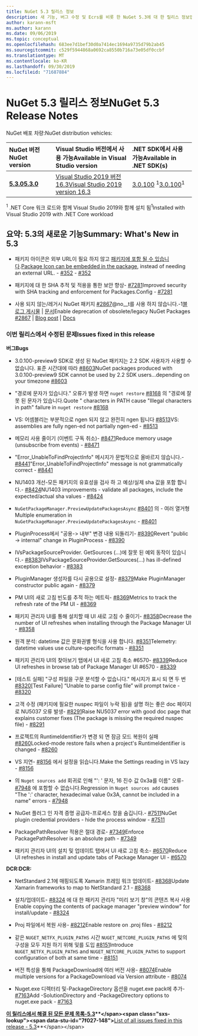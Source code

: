 ```yaml
---
title: NuGet 5.3 릴리스 정보
description: 새 기능, 버그 수정 및 Ecrs를 비롯 한 NuGet 5.3에 대 한 릴리스 정보입니다.
author: karann-msft
ms.author: karann
ms.date: 09/06/2019
ms.topic: conceptual
ms.openlocfilehash: 683ee7d1bef30d0a7414ec1694a9735d79b2ab45
ms.sourcegitcommit: c529f5944868a0692ca8550b716a73e05df0ccbf
ms.translationtype: MT
ms.contentlocale: ko-KR
ms.lasthandoff: 09/30/2019
ms.locfileid: "71687884"
---
```

# <a name="nuget-53-release-notes"></a><span data-ttu-id="7f027-103">NuGet 5.3 릴리스 정보</span><span class="sxs-lookup"><span data-stu-id="7f027-103">NuGet 5.3 Release Notes</span></span>

<span data-ttu-id="7f027-104">NuGet 배포 차량:</span><span class="sxs-lookup"><span data-stu-id="7f027-104">NuGet distribution vehicles:</span></span>

| <span data-ttu-id="7f027-105">NuGet 버전</span><span class="sxs-lookup"><span data-stu-id="7f027-105">NuGet version</span></span> | <span data-ttu-id="7f027-106">Visual Studio 버전에서 사용 가능</span><span class="sxs-lookup"><span data-stu-id="7f027-106">Available in Visual Studio version</span></span>| <span data-ttu-id="7f027-107">.NET SDK에서 사용 가능</span><span class="sxs-lookup"><span data-stu-id="7f027-107">Available in .NET SDK(s)</span></span>|
|:---|:---|:---|
| [<span data-ttu-id="7f027-108">**5.3.0**</span><span class="sxs-lookup"><span data-stu-id="7f027-108">**5.3.0**</span></span>](https://nuget.org/downloads) | [<span data-ttu-id="7f027-109">Visual Studio 2019 버전 16.3</span><span class="sxs-lookup"><span data-stu-id="7f027-109">Visual Studio 2019 version 16.3</span></span>](https://visualstudio.microsoft.com/downloads/) | <span data-ttu-id="7f027-110">[3.0.100](https://dotnet.microsoft.com/download/dotnet-core/3.0) <sup>1</sup></span><span class="sxs-lookup"><span data-stu-id="7f027-110">[3.0.100](https://dotnet.microsoft.com/download/dotnet-core/3.0)<sup>1</sup></span></span> |

<span data-ttu-id="7f027-111"><sup>1</sup> .NET Core 워크 로드와 함께 Visual Studio 2019와 함께 설치 됨</span><span class="sxs-lookup"><span data-stu-id="7f027-111"><sup>1</sup>Installed with Visual Studio 2019 with .NET Core workload</span></span>

## <a name="summary-whats-new-in-53"></a><span data-ttu-id="7f027-112">요약: 5.3의 새로운 기능</span><span class="sxs-lookup"><span data-stu-id="7f027-112">Summary: What's New in 5.3</span></span>

* <span data-ttu-id="7f027-113">패키지 아이콘은 외부 URL이 필요 하지 않고 [패키지에 포함 될 수 있습니다](../reference/msbuild-targets.md#packing-an-icon-image-file).</span><span class="sxs-lookup"><span data-stu-id="7f027-113">[Package Icon can be embedded in the package](../reference/msbuild-targets.md#packing-an-icon-image-file), instead of needing an external URL.</span></span><span data-ttu-id="7f027-114"> - [#352](https://github.com/NuGet/Home/issues/352)</span><span class="sxs-lookup"><span data-stu-id="7f027-114"> - [#352](https://github.com/NuGet/Home/issues/352)</span></span>

* <span data-ttu-id="7f027-115">패키지에 대 한 SHA 추적 및 적용을 통한 보안 향상- [#7281](https://github.com/NuGet/Home/issues/7281)</span><span class="sxs-lookup"><span data-stu-id="7f027-115">Improved security with SHA tracking and enforcement for Packages.Config - [#7281](https://github.com/NuGet/Home/issues/7281)</span></span>

* <span data-ttu-id="7f027-116">사용 되지 않는/레거시 NuGet 패키지 [#2867](https://github.com/NuGet/Home/issues/2867)@no__t를 사용 하지 않습니다.-1[블로그 게시물](https://devblogs.microsoft.com/nuget/deprecating-packages-on-nuget-org/) | [문서](https://docs.microsoft.com/en-us/nuget/nuget-org/deprecate-packages)</span><span class="sxs-lookup"><span data-stu-id="7f027-116">Enable deprecation of obsolete/legacy NuGet Packages [#2867](https://github.com/NuGet/Home/issues/2867) | [Blog post](https://devblogs.microsoft.com/nuget/deprecating-packages-on-nuget-org/) | [Docs](https://docs.microsoft.com/en-us/nuget/nuget-org/deprecate-packages)</span></span>

### <a name="issues-fixed-in-this-release"></a><span data-ttu-id="7f027-117">이번 릴리스에서 수정된 문제</span><span class="sxs-lookup"><span data-stu-id="7f027-117">Issues fixed in this release</span></span>

<span data-ttu-id="7f027-118">**버그**</span><span class="sxs-lookup"><span data-stu-id="7f027-118">**Bugs**</span></span>

* <span data-ttu-id="7f027-119">3\.0.100-preview9 SDK로 생성 된 NuGet 패키지는 2.2 SDK 사용자가 사용할 수 없습니다. 표준 시간대에 따라 [#8603](https://github.com/NuGet/Home/issues/8603)</span><span class="sxs-lookup"><span data-stu-id="7f027-119">NuGet packages produced with 3.0.100-preview9 SDK cannot be used by 2.2 SDK users...depending on your timezone [#8603](https://github.com/NuGet/Home/issues/8603)</span></span>

* <span data-ttu-id="7f027-120">"경로에 문자가 있습니다." 오류가 발생 하면 `nuget restore` [#8168](https://github.com/NuGet/Home/issues/8168) 의 "경로에 잘못 된 문자가 있습니다.</span><span class="sxs-lookup"><span data-stu-id="7f027-120">Quote " characters in PATH cause "Illegal characters in path" failure in `nuget restore` [#8168](https://github.com/NuGet/Home/issues/8168)</span></span>

* <span data-ttu-id="7f027-121">VS: 어셈블리는 부분적으로 ngen 되지 않고 완전히 ngen 됩니다 [#8513](https://github.com/NuGet/Home/issues/8513)</span><span class="sxs-lookup"><span data-stu-id="7f027-121">VS: assemblies are fully ngen-ed not partially ngen-ed - [#8513](https://github.com/NuGet/Home/issues/8513)</span></span>

* <span data-ttu-id="7f027-122">메모리 사용 줄이기 (이벤트 구독 취소)- [#8471](https://github.com/NuGet/Home/issues/8471)</span><span class="sxs-lookup"><span data-stu-id="7f027-122">Reduce memory usage (unsubscribe from events) - [#8471](https://github.com/NuGet/Home/issues/8471)</span></span>

* <span data-ttu-id="7f027-123">"Error_UnableToFindProjectInfo" 메시지가 문법적으로 올바르지 않습니다.- [#8441](https://github.com/NuGet/Home/issues/8441)</span><span class="sxs-lookup"><span data-stu-id="7f027-123">"Error_UnableToFindProjectInfo" message is not grammatically correct - [#8441](https://github.com/NuGet/Home/issues/8441)</span></span>

* <span data-ttu-id="7f027-124">NU1403 개선-모든 패키지의 유효성을 검사 하 고 예상/실제 sha 값을 포함 합니다.- [#8424](https://github.com/NuGet/Home/issues/8424)</span><span class="sxs-lookup"><span data-stu-id="7f027-124">NU1403 improvements - validate all packages, include the expected/actual sha values - [#8424](https://github.com/NuGet/Home/issues/8424)</span></span>

* <span data-ttu-id="7f027-125">`NuGetPackageManager.PreviewUpdatePackagesAsync` [#8401](https://github.com/NuGet/Home/issues/8401) 의  - 여러 열거형</span><span class="sxs-lookup"><span data-stu-id="7f027-125">Multiple enumeration in `NuGetPackageManager.PreviewUpdatePackagesAsync` - [#8401](https://github.com/NuGet/Home/issues/8401)</span></span>

* <span data-ttu-id="7f027-126">PluginProcess에서 "공용-> 내부" 변경 내용 되돌리기- [#8390](https://github.com/NuGet/Home/issues/8390)</span><span class="sxs-lookup"><span data-stu-id="7f027-126">Revert "public -> internal" change in PluginProcess - [#8390](https://github.com/NuGet/Home/issues/8390)</span></span>

* <span data-ttu-id="7f027-127">IVsPackageSourceProvider. GetSources (...)에 잘못 된 예외 동작이 있습니다.- [#8383](https://github.com/NuGet/Home/issues/8383)</span><span class="sxs-lookup"><span data-stu-id="7f027-127">IVsPackageSourceProvider.GetSources(…) has ill-defined exception behavior - [#8383](https://github.com/NuGet/Home/issues/8383)</span></span>

* <span data-ttu-id="7f027-128">PluginManager 생성자를 다시 공용으로 설정- [#8379](https://github.com/NuGet/Home/issues/8379)</span><span class="sxs-lookup"><span data-stu-id="7f027-128">Make PluginManager constructor public again - [#8379](https://github.com/NuGet/Home/issues/8379)</span></span>

* <span data-ttu-id="7f027-129">PM UI의 새로 고침 빈도를 추적 하는 메트릭- [#8369](https://github.com/NuGet/Home/issues/8369)</span><span class="sxs-lookup"><span data-stu-id="7f027-129">Metrics to track the refresh rate of the PM UI - [#8369](https://github.com/NuGet/Home/issues/8369)</span></span>

* <span data-ttu-id="7f027-130">패키지 관리자 UI를 통해 설치할 때 UI 새로 고침 수 줄이기- [#8358](https://github.com/NuGet/Home/issues/8358)</span><span class="sxs-lookup"><span data-stu-id="7f027-130">Decrease the number of UI refreshes when installing through the Package Manager UI - [#8358](https://github.com/NuGet/Home/issues/8358)</span></span>

* <span data-ttu-id="7f027-131">원격 분석: datetime 값은 문화권별 형식을 사용 합니다. [#8351](https://github.com/NuGet/Home/issues/8351)</span><span class="sxs-lookup"><span data-stu-id="7f027-131">Telemetry:  datetime values use culture-specific formats - [#8351](https://github.com/NuGet/Home/issues/8351)</span></span>

* <span data-ttu-id="7f027-132">패키지 관리자 UI의 찾아보기 탭에서 UI 새로 고침 축소 #6570- [#8339](https://github.com/NuGet/Home/issues/8339)</span><span class="sxs-lookup"><span data-stu-id="7f027-132">Reduce UI refreshes in browse tab of Package Manager UI #6570 - [#8339](https://github.com/NuGet/Home/issues/8339)</span></span>

* <span data-ttu-id="7f027-133">[테스트 실패] "구성 파일을 구문 분석할 수 없습니다." 메시지가 표시 되 면 두 번 [#8320](https://github.com/NuGet/Home/issues/8320)</span><span class="sxs-lookup"><span data-stu-id="7f027-133">[Test Failure] “Unable to parse config file” will prompt twice - [#8320](https://github.com/NuGet/Home/issues/8320)</span></span>

* <span data-ttu-id="7f027-134">고객 수정 (패키지에 필요한 nuspec 파일이 누락 됨)을 설명 하는 좋은 doc 페이지로 NU5037 오류 발생- [#8291](https://github.com/NuGet/Home/issues/8291)</span><span class="sxs-lookup"><span data-stu-id="7f027-134">Raise NU5037 error with good doc page that explains customer fixes (The package is missing the required nuspec file) - [#8291](https://github.com/NuGet/Home/issues/8291)</span></span>

* <span data-ttu-id="7f027-135">프로젝트의 RuntimeIdentifier가 변경 되 면 잠금 모드 복원이 실패 [#8260](https://github.com/NuGet/Home/issues/8260)</span><span class="sxs-lookup"><span data-stu-id="7f027-135">Locked-mode restore fails when a project's RuntimeIdentifier is changed - [#8260](https://github.com/NuGet/Home/issues/8260)</span></span>

* <span data-ttu-id="7f027-136">VS 지연- [#8156](https://github.com/NuGet/Home/issues/8156) 에서 설정을 읽습니다.</span><span class="sxs-lookup"><span data-stu-id="7f027-136">Make the Settings reading in VS lazy - [#8156](https://github.com/NuGet/Home/issues/8156)</span></span>

* <span data-ttu-id="7f027-137">의 `Nuget sources add` 회귀로 인해 "': ' 문자, 16 진수 값 0x3a를 이름" 오류- [#7948](https://github.com/NuGet/Home/issues/7948) 에 포함할 수 없습니다.</span><span class="sxs-lookup"><span data-stu-id="7f027-137">Regression in `Nuget sources add` causes "The ':' character, hexadecimal value 0x3A, cannot be included in a name" errors - [#7948](https://github.com/NuGet/Home/issues/7948)</span></span>

* <span data-ttu-id="7f027-138">NuGet 플러그 인 자격 증명 공급자-프로세스 창을 숨깁니다.- [#7511](https://github.com/NuGet/Home/issues/7511)</span><span class="sxs-lookup"><span data-stu-id="7f027-138">NuGet plugin credential providers - hide the process window - [#7511](https://github.com/NuGet/Home/issues/7511)</span></span>

* <span data-ttu-id="7f027-139">PackagePathResolver 적용은 절대 경로- [#7349](https://github.com/NuGet/Home/issues/7349)</span><span class="sxs-lookup"><span data-stu-id="7f027-139">Enforce PackagePathResolver is an absolute path - [#7349](https://github.com/NuGet/Home/issues/7349)</span></span>

* <span data-ttu-id="7f027-140">패키지 관리자 UI의 설치 및 업데이트 탭에서 UI 새로 고침 축소- [#6570](https://github.com/NuGet/Home/issues/6570)</span><span class="sxs-lookup"><span data-stu-id="7f027-140">Reduce UI refreshes in install and update tabs of Package Manager UI - [#6570](https://github.com/NuGet/Home/issues/6570)</span></span>

<span data-ttu-id="7f027-141">**DCR:**</span><span class="sxs-lookup"><span data-stu-id="7f027-141">**DCR:**</span></span>

* <span data-ttu-id="7f027-142">NetStandard 2.1에 매핑되도록 Xamarin 프레임 워크 업데이트- [#8368](https://github.com/NuGet/Home/issues/8368)</span><span class="sxs-lookup"><span data-stu-id="7f027-142">Update Xamarin frameworks to map to NetStandard 2.1 - [#8368](https://github.com/NuGet/Home/issues/8368)</span></span>

* <span data-ttu-id="7f027-143">설치/업데이트- [#8324](https://github.com/NuGet/Home/issues/8324) 에 대 한 패키지 관리자 "미리 보기 창"의 콘텐츠 복사 사용</span><span class="sxs-lookup"><span data-stu-id="7f027-143">Enable copying the contents of package manager "preview window" for install/update - [#8324](https://github.com/NuGet/Home/issues/8324)</span></span>

* <span data-ttu-id="7f027-144">Proj 파일에서 복원 사용- [#8212](https://github.com/NuGet/Home/issues/8212)</span><span class="sxs-lookup"><span data-stu-id="7f027-144">Enable restore on .proj files - [#8212](https://github.com/NuGet/Home/issues/8212)</span></span>

* <span data-ttu-id="7f027-145">같은 `NUGET_NETFX_PLUGIN_PATHS` 시간 `NUGET_NETCORE_PLUGIN_PATHS` 에 및의 구성을 모두 지원 하기 위해 및를 도입 [#8151](https://github.com/NuGet/Home/issues/8151)</span><span class="sxs-lookup"><span data-stu-id="7f027-145">Introduce `NUGET_NETFX_PLUGIN_PATHS` and `NUGET_NETCORE_PLUGIN_PATHS` to support configuration of both at same time - [#8151](https://github.com/NuGet/Home/issues/8151)</span></span>

* <span data-ttu-id="7f027-146">버전 특성을 통해 PackageDownload에 여러 버전 사용- [#8074](https://github.com/NuGet/Home/issues/8074)</span><span class="sxs-lookup"><span data-stu-id="7f027-146">Enable multiple versions for a PackageDownload via Version attribute - [#8074](https://github.com/NuGet/Home/issues/8074)</span></span>

* <span data-ttu-id="7f027-147">Nuget.exe 디렉터리 및-PackageDirectory 옵션을 nuget.exe pack에 추가- [#7163](https://github.com/NuGet/Home/issues/7163)</span><span class="sxs-lookup"><span data-stu-id="7f027-147">Add -SolutionDirectory and -PackageDirectory options to nuget.exe pack - [#7163](https://github.com/NuGet/Home/issues/7163)</span></span>

<span data-ttu-id="7f027-148">**[이 릴리스에서 해결 된 모든 문제 목록-5.3](https://github.com/nuget/home/issues?q=is%3Aissue+is%3Aclosed+milestone%3A%225.3")**</span><span class="sxs-lookup"><span data-stu-id="7f027-148">**[List of all issues fixed in this release - 5.3](https://github.com/nuget/home/issues?q=is%3Aissue+is%3Aclosed+milestone%3A%225.3")**</span></span>
